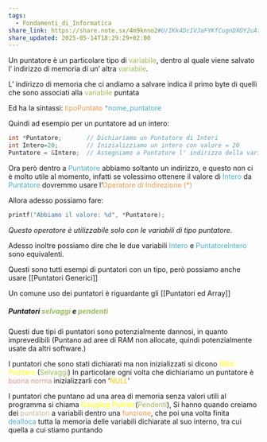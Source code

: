 ```yaml
---
tags:
  - Fondamenti_di_Informatica
share_link: https://share.note.sx/4m9knno2#U/IKk4DcIVJaFYKfCugnDXOY2uAt40bh89hfZpbd7PE
share_updated: 2025-05-14T18:29:29+02:00
---
```

Un puntatore è un particolare tipo di <font color="#9bbb59">variabile</font>, dentro al quale viene salvato l’ indirizzo di memoria di un’ altra <font color="#9bbb59">variabile</font>.

L’ indirizzo di memoria che ci andiamo a salvare indica il primo byte di quelli che sono associati alla <font color="#9bbb59">variabile</font> puntata

Ed ha la sintassi:
<font color="#f79646">tipoPuntato</font> <font color="#9bbb59"><font color="#4bacc6">*nome_puntatore</font></font>

Quindi ad esempio per un puntatore ad un intero:

```c
int *Puntatore;       // Dichiariamo un Puntatore di Interi
int Intero=20;        // Inizializziamo un intero con valore = 20
Puntatore = &Intero;  // Assegniamo a Puntatore l' indirizzo della variabile Intero
```

Ora però dentro a <font color="#4bacc6">Puntatore</font> abbiamo soltanto un indirizzo, e questo non ci è molto utile al momento, infatti se volessimo ottenere il valore di <font color="#4bacc6">Intero</font> da <font color="#4bacc6">Puntatore</font> dovremmo usare l’<font color="#f79646">Operatore di Indirezione (*)</font>

Allora adesso possiamo fare:

```C
printf("Abbiamo il valore: %d", *Puntatore);
```
*Questo operatore è utilizzabile solo con le variabili di tipo puntatore.*

Adesso inoltre possiamo dire che le due variabili <font color="#4bacc6">Intero</font> e <font color="#4bacc6">PuntatoreIntero</font> sono equivalenti.

Questi sono tutti esempi di puntatori con un tipo, però possiamo anche usare [[Puntatori Generici]]

Un comune uso dei puntatori è riguardante gli [[Puntatori ed Array]]

##### Puntatori <font color="#9bbb59">selvaggi</font> e <font color="#9bbb59">pendenti</font>

Questi due tipi di puntatori sono potenzialmente dannosi, in quanto imprevedibili (Puntano ad aree di RAM non allocate, quindi potenzialmente usate da altri software.) 

I puntatori che sono stati dichiarati ma non inizializzati si dicono <font color="#ffff00">Wild Pointers</font> (<font color="#9bbb59">Selvaggi</font>)
In particolare ogni volta che dichiariamo un puntatore è <font color="#d99694">buona norma</font> inizializzarli con ‘<font color="#ffc000">NULL</font>’

I puntatori che puntano ad una area di memoria senza valori utili al programma si chiama <font color="#ffff00">Dangling Pointer</font>(<font color="#9bbb59">Pendenti</font>),
Si hanno quando creiamo dei <font color="#c4bd97">puntatori</font> a variabili dentro una <font color="#f79646">funzione</font>, che poi una volta finita <font color="#4bacc6">dealloca</font> tutta la memoria delle variabili dichiarate al suo interno, tra cui quella a cui stiamo puntando

